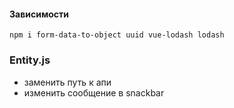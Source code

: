 #### Зависимости
`npm i form-data-to-object uuid vue-lodash lodash`

### Entity.js
- заменить путь к апи
- изменить сообщение в snackbar